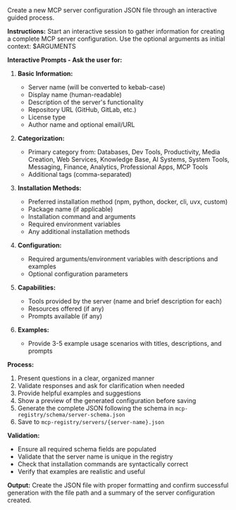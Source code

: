 Create a new MCP server configuration JSON file through an interactive guided process.

**Instructions:**
Start an interactive session to gather information for creating a complete MCP server configuration. Use the optional arguments as initial context: $ARGUMENTS

**Interactive Prompts - Ask the user for:**

1. **Basic Information:**
   - Server name (will be converted to kebab-case)
   - Display name (human-readable)  
   - Description of the server's functionality
   - Repository URL (GitHub, GitLab, etc.)
   - License type
   - Author name and optional email/URL

2. **Categorization:**
   - Primary category from: Databases, Dev Tools, Productivity, Media Creation, Web Services, Knowledge Base, AI Systems, System Tools, Messaging, Finance, Analytics, Professional Apps, MCP Tools
   - Additional tags (comma-separated)

3. **Installation Methods:**
   - Preferred installation method (npm, python, docker, cli, uvx, custom)
   - Package name (if applicable)
   - Installation command and arguments
   - Required environment variables
   - Any additional installation methods

4. **Configuration:**
   - Required arguments/environment variables with descriptions and examples
   - Optional configuration parameters

5. **Capabilities:**
   - Tools provided by the server (name and brief description for each)
   - Resources offered (if any)
   - Prompts available (if any)

6. **Examples:**
   - Provide 3-5 example usage scenarios with titles, descriptions, and prompts

**Process:**
1. Present questions in a clear, organized manner
2. Validate responses and ask for clarification when needed
3. Provide helpful examples and suggestions
4. Show a preview of the generated configuration before saving
5. Generate the complete JSON following the schema in `mcp-registry/schema/server-schema.json`
6. Save to `mcp-registry/servers/{server-name}.json`

**Validation:**
- Ensure all required schema fields are populated
- Validate that the server name is unique in the registry
- Check that installation commands are syntactically correct
- Verify that examples are realistic and useful

**Output:**
Create the JSON file with proper formatting and confirm successful generation with the file path and a summary of the server configuration created.